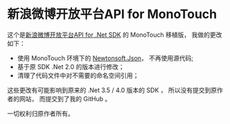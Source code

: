 # 新浪微博开放平台API for MonoTouch

这个是[新浪微博开放平台API for .Net SDK](http://weibosdk.codeplex.com/) 的 MonoTouch 移植版，  我做的更改如下：

* 使用 MonoTouch 环境下的 [Newtonsoft.Json](https://github.com/beginor/Newtonsoft.Json)， 不再使用源代码;
* 基于原 SDK .Net 2.0 的版本进行修改；
* 清理了代码文件中对不需要的命名空间引用；

这些更改有可能影响到原来的 .Net 3.5 / 4.0 版本的 SDK ， 所以没有提交到原作者的网站， 而提交到了我的 GitHub 。

一切权利归原作者所有。